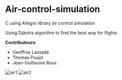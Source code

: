 # Air-control-simulation
C using Allegro library air control simulation

Using Dijkstra algorithm to find the best way for flights

**Contributeurs:**
- Geoffrey Lassade
- Thomas Poujol
- Jean-Guillaume Roux

![air1](https://cloud.githubusercontent.com/assets/9430924/9834708/4b79c0cc-5995-11e5-9c12-d5f06ec78d39.png)
![air2](https://cloud.githubusercontent.com/assets/9430924/9834709/4d4b2d28-5995-11e5-86dd-78a0ccbebaec.png)

